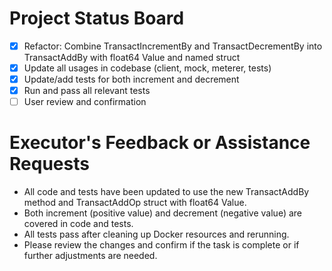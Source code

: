 # Project Status Board

- [x] Refactor: Combine TransactIncrementBy and TransactDecrementBy into TransactAddBy with float64 Value and named struct
- [x] Update all usages in codebase (client, mock, meterer, tests)
- [x] Update/add tests for both increment and decrement
- [x] Run and pass all relevant tests
- [ ] User review and confirmation

# Executor's Feedback or Assistance Requests

- All code and tests have been updated to use the new TransactAddBy method and TransactAddOp struct with float64 Value.
- Both increment (positive value) and decrement (negative value) are covered in code and tests.
- All tests pass after cleaning up Docker resources and rerunning.
- Please review the changes and confirm if the task is complete or if further adjustments are needed. 
